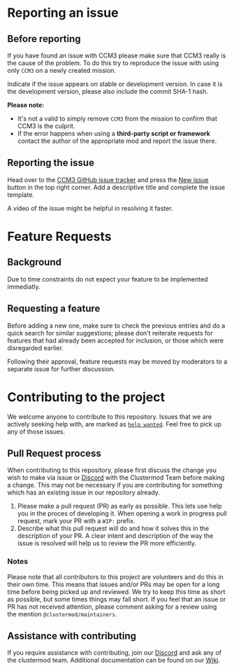 # Reporting an issue

## Before reporting

If you have found an issue with CCM3 please make sure that CCM3 really is the cause of the problem. To do this try to reproduce the issue with using only `CCM3` on a newly created mission.

Indicate if the issue appears on stable or development version. In case it is the development version, please also include the commit SHA-1 hash.

**Please note:**
- It's not a valid to simply remove <code>CCM3</code> from the mission to confirm that CCM3 is the culprit.
- If the error happens when using a <b>third-party script or framework</b> contact the author of the appropriate mod and report the issue there.

## Reporting the issue

Head over to the [CCM3 GitHub issue tracker](https://github.com/clustermod/CCM3/issues) and press the [New issue](https://github.com/clustermod/CCM3/issues/new) button in the top right corner. Add a descriptive title and complete the issue template.

A video of the issue might be helpful in resolving it faster.

# Feature Requests

## Background
Due to time constraints do not expect your feature to be implemented immediatly.

## Requesting a feature
Before adding a new one, make sure to check the previous entries and do a quick search for similar suggestions; please don't reiterate requests for features that had already been accepted for inclusion, or those which were disregarded earlier.

Following their approval, feature requests may be moved by moderators to a separate issue for further discussion.

# Contributing to the project

We welcome anyone to contribute to this repository. Issues that we are actively seeking help with, are marked as [`help wanted`](https://github.com/clustermod/CCM3/issues?q=is%3Aopen+is%3Aissue+label%3A%22help+wanted%22). Feel free to pick up any of those issues.

## Pull Request process

When contributing to this repository, please first discuss the change you wish to make via issue or [Discord](https://discord.com/invite/6Sq6hDgbGF) with the Clustermod Team before making a change. This may not be necessary if you are contributing for something which has an existing issue in our repository already.

1. Please make a pull request (PR) as early as possible. This lets use help you in the proces of developing it. When opening a work in progress pull request, mark your PR with a `WIP:` prefix.
2. Describe what this pull request will do and how it solves this in the description of your PR. A clear intent and description of the way the issue is resolved will help us to review the PR more efficiently.


### Notes

Please note that all contributors to this project are volunteers and do this in their own time. This means that issues and/or PRs may be open for a long time before being picked up and reviewed. We try to keep this time as short as possible, but some times things may fall short. If you feel that an issue or PR has not received attention, please comment asking for a review using the mention `@clustermod/maintainers`. 

## Assistance with contributing

If you require assistance with contributing, join our [Discord](https://discord.com/invite/6Sq6hDgbGF) and ask any of the clustermod team. Additional documentation can be found on our [Wiki](https://wiki.cluster-community.com/index.php?title=Category:Cluster_Community_Mod_(CCM3)).
